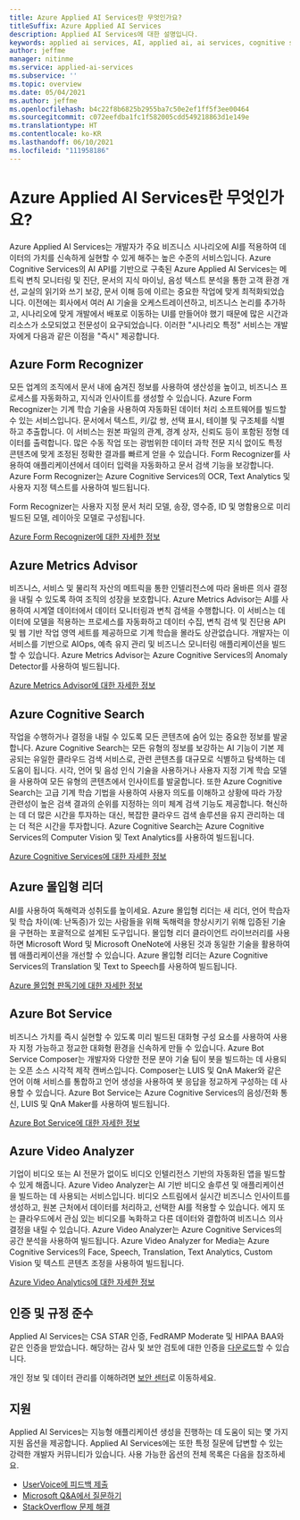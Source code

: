 ```yaml
---
title: Azure Applied AI Services란 무엇인가요?
titleSuffix: Azure Applied AI Services
description: Applied AI Services에 대한 설명입니다.
keywords: applied ai services, AI, applied ai, ai services, cognitive search, applied ai 기능
author: jeffme
manager: nitinme
ms.service: applied-ai-services
ms.subservice: ''
ms.topic: overview
ms.date: 05/04/2021
ms.author: jeffme
ms.openlocfilehash: b4c22f8b6825b2955ba7c50e2ef1ff5f3ee00464
ms.sourcegitcommit: c072eefdba1fc1f582005cdd549218863d1e149e
ms.translationtype: HT
ms.contentlocale: ko-KR
ms.lasthandoff: 06/10/2021
ms.locfileid: "111958186"
---
```

# <a name="what-are-azure-applied-ai-services"></a>Azure Applied AI Services란 무엇인가요?

Azure Applied AI Services는 개발자가 주요 비즈니스 시나리오에 AI를 적용하여 데이터의 가치를 신속하게 실현할 수 있게 해주는 높은 수준의 서비스입니다.  Azure Cognitive Services의 AI API를 기반으로 구축된 Azure Applied AI Services는 메트릭 변칙 모니터링 및 진단, 문서의 지식 마이닝, 음성 텍스트 분석을 통한 고객 환경 개선, 교실의 읽기와 쓰기 보강, 문서 이해 등에 이르는 중요한 작업에 맞게 최적화되었습니다. 이전에는 회사에서 여러 AI 기술을 오케스트레이션하고, 비즈니스 논리를 추가하고, 시나리오에 맞게 개발에서 배포로 이동하는 UI를 만들어야 했기 때문에 많은 시간과 리소스가 소모되었고 전문성이 요구되었습니다. 이러한 "시나리오 특정" 서비스는 개발자에게 다음과 같은 이점을 "즉시" 제공합니다.

## <a name="azure-form-recognizer"></a>Azure Form Recognizer

모든 업계의 조직에서 문서 내에 숨겨진 정보를 사용하여 생산성을 높이고, 비즈니스 프로세스를 자동화하고, 지식과 인사이트를 생성할 수 있습니다.  Azure Form Recognizer는 기계 학습 기술을 사용하여 자동화된 데이터 처리 소프트웨어를 빌드할 수 있는 서비스입니다. 문서에서 텍스트, 키/값 쌍, 선택 표시, 테이블 및 구조체를 식별하고 추출합니다. 이 서비스는 원본 파일의 관계, 경계 상자, 신뢰도 등이 포함된 정형 데이터를 출력합니다. 많은 수동 작업 또는 광범위한 데이터 과학 전문 지식 없이도 특정 콘텐츠에 맞게 조정된 정확한 결과를 빠르게 얻을 수 있습니다. Form Recognizer를 사용하여 애플리케이션에서 데이터 입력을 자동화하고 문서 검색 기능을 보강합니다.  Azure Form Recognizer는 Azure Cognitive Services의 OCR, Text Analytics 및 사용자 지정 텍스트를 사용하여 빌드됩니다.

Form Recognizer는 사용자 지정 문서 처리 모델, 송장, 영수증, ID 및 명함용으로 미리 빌드된 모델, 레이아웃 모델로 구성됩니다. 

[Azure Form Recognizer에 대한 자세한 정보](../cognitive-services/form-recognizer/index.yml)

## <a name="azure-metrics-advisor"></a>Azure Metrics Advisor

비즈니스, 서비스 및 물리적 자산의 메트릭을 통한 인텔리전스에 따라 올바른 의사 결정을 내릴 수 있도록 하여 조직의 성장을 보호합니다.  Azure Metrics Advisor는 AI를 사용하여 시계열 데이터에서 데이터 모니터링과 변칙 검색을 수행합니다. 이 서비스는 데이터에 모델을 적용하는 프로세스를 자동화하고 데이터 수집, 변칙 검색 및 진단용 API 및 웹 기반 작업 영역 세트를 제공하므로 기계 학습을 몰라도 상관없습니다. 개발자는 이 서비스를 기반으로 AIOps, 예측 유지 관리 및 비즈니스 모니터링 애플리케이션을 빌드할 수 있습니다.  Azure Metrics Advisor는 Azure Cognitive Services의 Anomaly Detector를 사용하여 빌드됩니다.

[Azure Metrics Advisor에 대한 자세한 정보](../cognitive-services/metrics-advisor/index.yml)

## <a name="azure-cognitive-search"></a>Azure Cognitive Search

작업을 수행하거나 결정을 내릴 수 있도록 모든 콘텐츠에 숨어 있는 중요한 정보를 발굴합니다.  Azure Cognitive Search는 모든 유형의 정보를 보강하는 AI 기능이 기본 제공되는 유일한 클라우드 검색 서비스로, 관련 콘텐츠를 대규모로 식별하고 탐색하는 데 도움이 됩니다. 시각, 언어 및 음성 인식 기술을 사용하거나 사용자 지정 기계 학습 모델을 사용하여 모든 유형의 콘텐츠에서 인사이트를 발굴합니다. 또한 Azure Cognitive Search는 고급 기계 학습 기법을 사용하여 사용자 의도를 이해하고 상황에 따라 가장 관련성이 높은 검색 결과의 순위를 지정하는 의미 체계 검색 기능도 제공합니다. 혁신하는 데 더 많은 시간을 투자하는 대신, 복잡한 클라우드 검색 솔루션을 유지 관리하는 데는 더 적은 시간을 투자합니다.  Azure Cognitive Search는 Azure Cognitive Services의 Computer Vision 및 Text Analytics를 사용하여 빌드됩니다.

[Azure Cognitive Services에 대한 자세한 정보](../search/index.yml)

## <a name="azure-immersive-reader"></a>Azure 몰입형 리더

AI를 사용하여 독해력과 성취도를 높이세요. Azure 몰입형 리더는 새 리더, 언어 학습자 및 학습 차이(예: 난독증)가 있는 사람들을 위해 독해력을 향상시키기 위해 입증된 기술을 구현하는 포괄적으로 설계된 도구입니다. 몰입형 리더 클라이언트 라이브러리를 사용하면 Microsoft Word 및 Microsoft OneNote에 사용된 것과 동일한 기술을 활용하여 웹 애플리케이션을 개선할 수 있습니다. Azure 몰입형 리더는 Azure Cognitive Services의 Translation 및 Text to Speech를 사용하여 빌드됩니다.

[Azure 몰입형 판독기에 대한 자세한 정보](../cognitive-services/immersive-reader/index.yml)

## <a name="azure-bot-service"></a>Azure Bot Service

비즈니스 가치를 즉시 실현할 수 있도록 미리 빌드된 대화형 구성 요소를 사용하여 사용자 지정 가능하고 정교한 대화형 환경을 신속하게 만들 수 있습니다.  Azure Bot Service Composer는 개발자와 다양한 전문 분야 기술 팀이 봇을 빌드하는 데 사용되는 오픈 소스 시각적 제작 캔버스입니다. Composer는 LUIS 및 QnA Maker와 같은 언어 이해 서비스를 통합하고 언어 생성을 사용하여 봇 응답을 정교하게 구성하는 데 사용할 수 있습니다. Azure Bot Service는 Azure Cognitive Services의 음성/전화 통신, LUIS 및 QnA Maker를 사용하여 빌드됩니다.

[Azure Bot Service에 대한 자세한 정보](/composer/)

## <a name="azure-video-analyzer"></a>Azure Video Analyzer 

기업이 비디오 또는 AI 전문가 없이도 비디오 인텔리전스 기반의 자동화된 앱을 빌드할 수 있게 해줍니다.  Azure Video Analyzer는 AI 기반 비디오 솔루션 및 애플리케이션을 빌드하는 데 사용되는 서비스입니다. 비디오 스트림에서 실시간 비즈니스 인사이트를 생성하고, 원본 근처에서 데이터를 처리하고, 선택한 AI를 적용할 수 있습니다. 에지 또는 클라우드에서 관심 있는 비디오를 녹화하고 다른 데이터와 결합하여 비즈니스 의사 결정을 내릴 수 있습니다.  Azure Video Analyzer는 Azure Cognitive Services의 공간 분석을 사용하여 빌드됩니다.  Azure Video Analyzer for Media는 Azure Cognitive Services의 Face, Speech, Translation, Text Analytics, Custom Vision 및 텍스트 콘텐츠 조정을 사용하여 빌드됩니다.  

[Azure Video Analytics에 대한 자세한 정보](../azure-video-analyzer/index.yml)

## <a name="certifications-and-compliance"></a>인증 및 규정 준수

Applied AI Services는 CSA STAR 인증, FedRAMP Moderate 및 HIPAA BAA와 같은 인증을 받았습니다. 해당하는 감사 및 보안 검토에 대한 인증을 [다운로드](/samples/browse/?redirectedfrom=TechNet-Gallery "다운로드로 사용 가능한 제품 설명서에서 데이터 공급자 설치 섹션을 참조하세요")할 수 있습니다.

개인 정보 및 데이터 관리를 이해하려면 [보안 센터](https://servicetrust.microsoft.com/ "보안 센터")로 이동하세요.

## <a name="support"></a>지원

Applied AI Services는 지능형 애플리케이션 생성을 진행하는 데 도움이 되는 몇 가지 지원 옵션을 제공합니다. Applied AI Services에는 또한 특정 질문에 답변할 수 있는 강력한 개발자 커뮤니티가 있습니다. 사용 가능한 옵션의 전체 목록은 다음을 참조하세요.

- [UserVoice에 피드백 제출](https://aka.ms/AppliedAIUserVoice)
- [Microsoft Q&A에서 질문하기](/answers/topics/azure-applied-ai-services.html)
- [StackOverflow 문제 해결](https://aka.ms/AppliedAIStackOverflow)